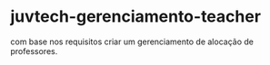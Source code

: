 # juvtech-gerenciamento-teacher
com base nos requisitos criar um gerenciamento de alocação de professores.
